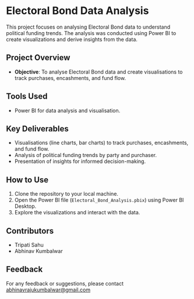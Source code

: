 # Electoral Bond Data Analysis

This project focuses on analysing Electoral Bond data to understand political funding trends. The analysis was conducted using Power BI to create visualizations and derive insights from the data.

## Project Overview

- **Objective**: To analyse Electoral Bond data and create visualisations to track purchases, encashments, and fund flow.

## Tools Used

- Power BI for data analysis and visualisation.

## Key Deliverables

- Visualisations (line charts, bar charts) to track purchases, encashments, and fund flow.
- Analysis of political funding trends by party and purchaser.
- Presentation of insights for informed decision-making.

## How to Use

1. Clone the repository to your local machine.
2. Open the Power BI file (`Electoral_Bond_Analysis.pbix`) using Power BI Desktop.
3. Explore the visualizations and interact with the data.

## Contributors

- Tripati Sahu
- Abhinav Kumbalwar

## Feedback

For any feedback or suggestions, please contact abhinavrajukumbalwar@gmail.com

